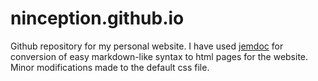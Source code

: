 # ninception.github.io

Github repository for my personal website. I have used [jemdoc](http://jemdoc.jaboc.net/) for conversion of easy markdown-like syntax to html pages for the website. Minor modifications made to the default css file.


